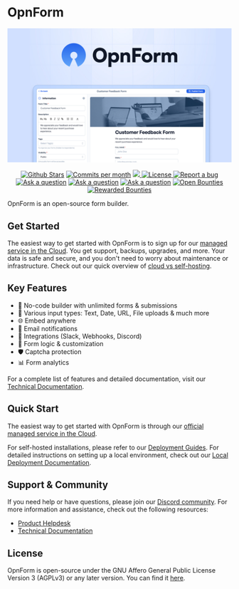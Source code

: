 # OpnForm

<p align="center">
<img src="https://github.com/JhumanJ/OpnForm/blob/main/client/public/img/social-preview.jpg?raw=true">
</p>

<p align="center">
<a href="https://github.com/JhumanJ/OpnForm/stargazers"><img src="https://img.shields.io/github/stars/JhumanJ/OpnForm" alt="Github Stars"></a>
</a>
<a href="https://github.com/JhumanJ/OpnForm/pulse"><img src="https://img.shields.io/github/commit-activity/m/JhumanJ/OpnForm" alt="Commits per month"></a>
<a href="https://hub.docker.com/r/jhumanj/opnform-api">
<img src="https://img.shields.io/docker/pulls/jhumanj/opnform-api">
</a>
<a href="https://github.com/JhumanJ/OpnForm/blob/main/LICENSE"><img src="https://img.shields.io/badge/license-AGPLv3-purple" alt="License">
<a href="https://github.com/JhumanJ/OpnForm/issues/new"><img src="https://img.shields.io/badge/Report a bug-Github-%231F80C0" alt="Report a bug"></a>
<a href="https://github.com/JhumanJ/OpnForm/discussions/new?category=q-a"><img src="https://img.shields.io/badge/Ask a question-Github-%231F80C0" alt="Ask a question"></a>
<a href="https://feedback.opnform.com"><img src="https://img.shields.io/badge/Feature request-Featurebase-%231F80C0" alt="Ask a question"></a>
<a href="https://discord.gg/YTSjU2a9TS"><img src="https://dcbadge.vercel.app/api/server/YTSjU2a9TS?style=flat" alt="Ask a question"></a>
<a href="https://console.algora.io/org/OpnForm/bounties?status=open"><img src="https://img.shields.io/endpoint?url=https%3A%2F%2Fconsole.algora.io%2Fapi%2Fshields%2FOpnForm%2Fbounties%3Fstatus%3Dopen" alt="Open Bounties"></a>
<a href="https://console.algora.io/org/OpnForm/bounties?status=completed"><img src="https://img.shields.io/endpoint?url=https%3A%2F%2Fconsole.algora.io%2Fapi%2Fshields%2FOpnForm%2Fbounties%3Fstatus%3Dcompleted" alt="Rewarded Bounties"></a>
</p>

OpnForm is an open-source form builder.

## Get Started

The easiest way to get started with OpnForm is to sign up for our [managed service in the Cloud](https://opnform.com/). You get support, backups, upgrades, and more. Your data is safe and secure, and you don't need to worry about maintenance or infrastructure. Check out our quick overview of [cloud vs self-hosting](https://docs.opnform.com/deployment/cloud-vs-self-hosting).

## Key Features

-   🚀 No-code builder with unlimited forms & submissions
-   📝 Various input types: Text, Date, URL, File uploads & much more
-   🌐 Embed anywhere
-   📧 Email notifications
-   💬 Integrations (Slack, Webhooks, Discord)
-   🧠 Form logic & customization
-   🛡️ Captcha protection
-   📊 Form analytics

For a complete list of features and detailed documentation, visit our [Technical Documentation](https://docs.opnform.com).

## Quick Start

The easiest way to get started with OpnForm is through our [official managed service in the Cloud](https://opnform.com/).

For self-hosted installations, please refer to our [Deployment Guides](https://docs.opnform.com/deployment). For detailed instructions on setting up a local environment, check out our [Local Deployment Documentation](https://docs.opnform.com/deployment/local-deployment).

## Support & Community

If you need help or have questions, please join our [Discord community](https://discord.gg/YTSjU2a9TS). For more information and assistance, check out the following resources:

-   [Product Helpdesk](https://help.opnform.com)
-   [Technical Documentation](https://docs.opnform.com)

## License

OpnForm is open-source under the GNU Affero General Public License Version 3 (AGPLv3) or any later version. You can find it [here](https://github.com/JhumanJ/OpnForm/blob/main/LICENSE).
